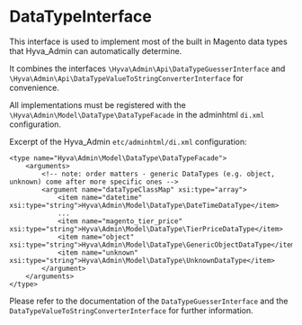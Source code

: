 # DataTypeInterface

This interface is used to implement most of the built in Magento data types that Hyva_Admin can automatically determine.

It combines the interfaces `\Hyva\Admin\Api\DataTypeGuesserInterface` and `\Hyva\Admin\Api\DataTypeValueToStringConverterInterface` for convenience.


All implementations must be registered with the `\Hyva\Admin\Model\DataType\DataTypeFacade` in the adminhtml `di.xml` configuration.


Excerpt of the Hyva_Admin `etc/adminhtml/di.xml` configuration:

```markup
<type name="Hyva\Admin\Model\DataType\DataTypeFacade">
    <arguments>
        <!-- note: order matters - generic DataTypes (e.g. object, unknown) come after more specific ones -->
        <argument name="dataTypeClassMap" xsi:type="array">
            <item name="datetime" xsi:type="string">Hyva\Admin\Model\DataType\DateTimeDataType</item>
            ...
            <item name="magento_tier_price" xsi:type="string">Hyva\Admin\Model\DataType\TierPriceDataType</item>
            <item name="object" xsi:type="string">Hyva\Admin\Model\DataType\GenericObjectDataType</item>
            <item name="unknown" xsi:type="string">Hyva\Admin\Model\DataType\UnknownDataType</item>
        </argument>
    </arguments>
</type>
```


Please refer to the documentation of the `DataTypeGuesserInterface` and the `DataTypeValueToStringConverterInterface` for further information.